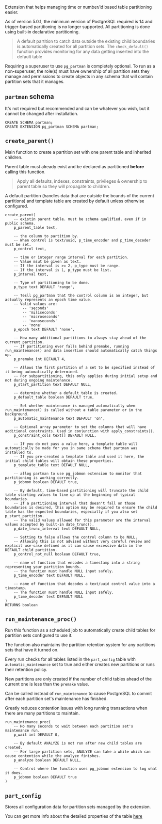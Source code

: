 Extension that helps managing time or number/id based table partitioning easier.

As of version 5.0.1, the minimum version of PostgreSQL required is 14 and trigger-based partitioning is no longer supported. All partitioning is done using built-in declarative partitioning.

>A default partition to catch data outside the existing child boundaries is automatically created for all partition sets. The `check_default()` function provides monitoring for any data getting inserted into the default table

Requiring a superuser to use `pg_partman` is completely optional. To run as a non-superuser, the role(s) must have ownership of all partition sets they manage and permissions to create objects in any schema that will contain partition sets that it manages.
## `partman` schema
It's not required but recommended and can be whatever you wish, but it cannot be changed after installation. 
```PostgreSQL
CREATE SCHEMA partman;
CREATE EXTENSION pg_partman SCHEMA partman;
```
## `create_parent()`
Main function to create a partition set with one parent table and inherited children.

Parent table must already exist and be declared as partitioned **before** calling this function.

>Apply all defaults, indexes, constraints, privileges & ownership to parent table so they will propagate to children.

A default partition (handles data that are outside the bounds of the current partitions) and template table are created by default unless otherwise configured.

```PostgreSQL
create_parent(
	-- existin parent table. must be schema qualified, even if in public schema.
    p_parent_table text, 
	
	-- the column to partition by.
	-- When control is text/uuid, p_time_encoder and p_time_decoder must be set.
    p_control text, 

	-- time or integer range interval for each partition.
	-- Value msut be given as text.
	-- If the interval is >= 2, p_type must be range.
	-- If the interval is 1, p_type must be list.
    p_interval text, 

	-- Type of partitioning to be done.
    p_type text DEFAULT 'range',

	-- Tesll pg_partman that the control column is an integer, but actually represents an epoch time value.
	-- Valid values are:
		-- 'seconds'
		-- 'miliseconds'
		-- 'microseconds'
		-- 'nanoseconds'
		-- 'none'
    p_epoch text DEFAULT 'none',

	-- How many additional partitions to always stay ahead of the current partition.
	-- If partitioning ever falls behind premake, running run_maintenance() and data insertion should automatically catch things up.
    p_premake int DEFAULT 4, 

	-- Allows the first partition of a set to be specified instead of it being automatically determined.
	-- For subpartitioning, this only applies during initial setup and not during ongoing maintenance.
    p_start_partition text DEFAULT NULL, 

	-- determine whether a default table is created.
    p_default_table boolean DEFAULT true, 

	-- Set whether maintenance is managed automatically when run_maintenance() is called without a table parameter or in the background.
    p_automatic_maintenance text DEFAULT 'on', 

	-- Optional array parameter to set the columns that will have additional constraints. Used in conjunction with apply_constraints().
    p_constraint_cols text[] DEFAULT NULL, 

	-- If you do not pass a value here, a template table will automatically be made for you in same schema that partman was installed to.
	-- If you pre-created a template table and used it here, the initial child tables will obtain these properties.
    p_template_table text DEFAULT NULL, 

	-- allog partman to use pg_jobmon extension to monitor that partitioning is working correctly.
    p_jobmon boolean DEFAULT true, 

	-- By default, time-based partitioning will truncate the child table starting values to line up at the beginning of typical boundaries.
	-- If a partitioning interval that doesn't fall on those boundaries is desired, this option may be required to ensure the child table has the expected boundaries, especially if you also set p_start_partition.
	-- The valid values allowed for this parameter are the interval values accepted by built-in date_trunc().
    p_date_trunc_interval text DEFAULT NULL, 

	-- Setting to false allows the control column to be NULL.
	-- Allowing this is not advised without very careful review and explicit use-case defined as it can cause excessive data in the DEFAULT child partition.
    p_control_not_null boolean DEFAULT true, 

	-- name of function that encodes a timestamp into a string representing your partition bounds.
	-- the function must handle NULL input safely.
    p_time_encoder text DEFAULT NULL, 

	-- name of function that decodes a text/uuid control value into a timestamp.
	-- The function must handle NULL input safely.
    p_time_decoder text DEFAULT NULL
)
RETURNS boolean
```
## `run_maintenance_proc()`
Run this function as a scheduled job to automatically create child tables for partition sets configured to use it.

The function also maintains the partition retention system for any partitions sets that have it turned on.

Every run checks for all tables listed in the `part_config` table with `automatic_maintenance` set to true and either creates new partitions or runs their retention policy.

New partitions are only created if the number of child tables ahead of the current one is less than the `premake` value.

Can be called instead of `run_maintenance` to cause PostgreSQL to commit after each partition set's maintenance has finished.

Greatly reduces contention issues with long running transactions when there are many partitions to maintain.
```PostgreSQL
run_maintenance_proc(
	-- Ho many seconds to wait between each partition set's maintenance run.
    p_wait int DEFAULT 0, 

	-- By default ANALYZE is not run after new child tables are created.
	-- For large partition sets, ANALYZE can take a while which can cause contention while the analyze finishes.
    p_analyze boolean DEFAULT NULL, 

	-- Control where the function uses pg_jobmon extension to log what it does.
    p_jobmon boolean DEFAULT true
)
```
## `part_config`
Stores all configuration data for partition sets managed by the extension.

You can get more info about the detailed properties of the table [here](https://github.com/pgpartman/pg_partman/blob/development/doc/pg_partman.md#configuration-tables)